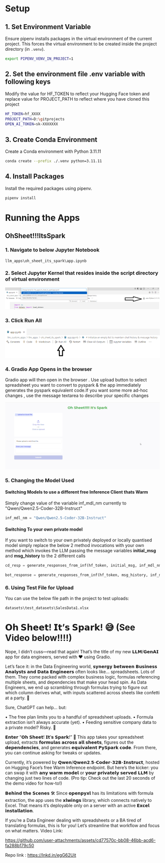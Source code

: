 # Setup

## 1. Set Environment Variable

Ensure pipenv installs packages in the virtual environment of the current project. This forces the virtual environment to be created inside the project directory (in `.venv`).

```sh
export PIPENV_VENV_IN_PROJECT=1
```

## 2. Set the environment file .env variable with following keys

Modify the value for HF_TOKEN to reflect your Hugging Face token and replace value for PROJECT_PATH to reflect where you have cloned this project

```sh
HF_TOKEN=hf_XXXX
PROJECT_PATH=D:\gitprojects
OPEN_AI_TOKEN=sk-XXXXXXX


```

## 3. Create Conda Environment

Create a Conda environment with Python 3.11.11

```sh
conda create --prefix ./.venv python=3.11.11
```

## 4. Install Packages

Install the required packages using pipenv.

```sh
pipenv install
```

# Running the Apps

## OhSheet!!!ItsSpark

### 1. Navigate to below Jupyter Notebook
```
llm_apps\oh_sheet_its_spark\app.ipynb
```
### 2. Select Jupyter Kernel that resides inside the script directory of virtual environment

![1736345956285](image/Readme/1736345956285.png)

### 3. Click Run All

![1736346134406](image/Readme/1736346134406.png)

### 4. Gradio App Opens in the browser

Gradio app will then open in the browser . Use upload button to select spreadsheet you want to convert to pyspark & the app immediately generates the pyspark equivalent code.If you want some more ad-hoc changes , use the message textarea to describe your specific changes

![1736346248968](image/Readme/1736346248968.png)

### 5. Changing the Model Used

#### Switching Models to use a different free Inference Client thats Warm

Simply change value of the variable inf_mdl_nm currently to "Qwen/Qwen2.5-Coder-32B-Instruct"

```python
inf_mdl_nm = "Qwen/Qwen2.5-Coder-32B-Instruct"
```

#### Switching To your own private model

If you want to switch to your own privately deployed or locally quantised model simply replace the below 2 method invocations with your own method which invokes the LLM passing the message variables **initial_msg** and **msg_history** to the 2 different calls

```python
cd_resp = generate_responses_from_inf(hf_token, initial_msg, inf_mdl_nm, 5000)
```

```python
bot_response = generate_responses_from_inf(hf_token, msg_history, inf_mdl_nm, 5000)
```

### 6. Using Test File for Upload

You can use the below file path in the project to test uploads:
```
datasets\test_datasets\SalesData1.xlsx
```



# 𝗢𝗵 𝗦𝗵𝗲𝗲𝘁! 𝗜𝘁’𝘀 𝗦𝗽𝗮𝗿𝗸! 😅 (See Video below!!!!)
Nope, I didn’t cuss—read that again! That’s the title of my new 𝗟𝗟𝗠/𝗚𝗲𝗻𝗔𝗜 app for data engineers, served with ❤️ using Gradio.

Let’s face it: in the Data Engineering world, 𝘀𝘆𝗻𝗲𝗿𝗴𝘆 𝗯𝗲𝘁𝘄𝗲𝗲𝗻 𝗕𝘂𝘀𝗶𝗻𝗲𝘀𝘀 𝗔𝗻𝗮𝗹𝘆𝘀𝘁𝘀 𝗮𝗻𝗱 𝗗𝗮𝘁𝗮 𝗘𝗻𝗴𝗶𝗻𝗲𝗲𝗿𝘀 often looks like… spreadsheets. Lots of them. They come packed with complex business logic, formulas referencing multiple sheets, and dependencies that make your head spin. As Data Engineers, we end up scrambling through formulas trying to figure out which column derives what, with inputs scattered across sheets like confetti at a party. 🎉

Sure, ChatGPT can help… but:

• The free plan limits you to a handful of spreadsheet uploads.
• Formula extraction isn’t always accurate (yet).
• Feeding sensitive company data to a private model? Risky. 🚨

𝗘𝗻𝘁𝗲𝗿 “𝗢𝗵 𝗦𝗵𝗲𝗲𝘁! 𝗜𝘁’𝘀 𝗦𝗽𝗮𝗿𝗸!” 🚀
This app takes your spreadsheet upload, extracts 𝗳𝗼𝗿𝗺𝘂𝗹𝗮𝘀 𝗮𝗰𝗿𝗼𝘀𝘀 𝗮𝗹𝗹 𝘀𝗵𝗲𝗲𝘁𝘀, figures out the 𝗱𝗲𝗽𝗲𝗻𝗱𝗲𝗻𝗰𝗶𝗲𝘀, and generates 𝗲𝗾𝘂𝗶𝘃𝗮𝗹𝗲𝗻𝘁 𝗣𝘆𝗦𝗽𝗮𝗿𝗸 𝗰𝗼𝗱𝗲. From there, you can continue asking for tweaks or updates.

Currently, it’s powered by 𝗤𝘄𝗲𝗻/𝗤𝘄𝗲𝗻𝟮.𝟱-𝗖𝗼𝗱𝗲𝗿-𝟯𝟮𝗕-𝗜𝗻𝘀𝘁𝗿𝘂𝗰𝘁, hosted on Hugging Face’s free Warm Inference endpoint. But here’s the kicker: you can swap it with 𝗮𝗻𝘆 𝘄𝗮𝗿𝗺 𝗺𝗼𝗱𝗲𝗹 or 𝘆𝗼𝘂𝗿 𝗽𝗿𝗶𝘃𝗮𝘁𝗲𝗹𝘆 𝘀𝗲𝗿𝘃𝗲𝗱 𝗟𝗟𝗠 by changing just two lines of code. (Pro tip: Check out the last 20 seconds of the demo video for how-to!)

𝗕𝗲𝗵𝗶𝗻𝗱 𝘁𝗵𝗲 𝗦𝗰𝗲𝗻𝗲𝘀 🛠️
Since 𝗼𝗽𝗲𝗻𝗽𝘆𝘅𝗹 has its limitations with formula extraction, the app uses the 𝘅𝗹𝘄𝗶𝗻𝗴𝘀 library, which connects natively to Excel. That means it’s deployable only on a server with an active 𝗘𝘅𝗰𝗲𝗹 𝗶𝗻𝘀𝘁𝗮𝗹𝗹𝗮𝘁𝗶𝗼𝗻.

If you’re a Data Engineer dealing with spreadsheets or a BA tired of translating formulas, this is for you! Let’s streamline that workflow and focus on what matters.
Video Link: 

https://github.com/user-attachments/assets/cd77570c-bb08-46bb-acd6-fa288b179c50


Repo link : https://lnkd.in/egG62Uit
